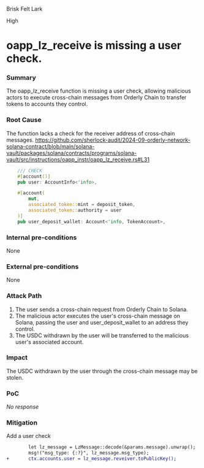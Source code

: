 Brisk Felt Lark

High

# oapp_lz_receive is missing a user check.

### Summary

The oapp_lz_receive function is missing a user check, allowing malicious actors to execute cross-chain messages from Orderly Chain to transfer tokens to accounts they control.

### Root Cause

The function lacks a check for the receiver address of cross-chain messages.
https://github.com/sherlock-audit/2024-09-orderly-network-solana-contract/blob/main/solana-vault/packages/solana/contracts/programs/solana-vault/src/instructions/oapp_instr/oapp_lz_receive.rs#L31
```rust
    /// CHECK
    #[account()]
    pub user: AccountInfo<'info>,

    #[account(
        mut,
        associated_token::mint = deposit_token,
        associated_token::authority = user
    )]
    pub user_deposit_wallet: Account<'info, TokenAccount>,
```

### Internal pre-conditions

None

### External pre-conditions

None

### Attack Path

1. The user sends a cross-chain request from Orderly Chain to Solana.  
2. The malicious actor executes the user's cross-chain message on Solana, passing the user and user_deposit_wallet to an address they control.  
3. The USDC withdrawn by the user will be transferred to the malicious user's associated account.  

### Impact

The USDC withdrawn by the user through the cross-chain message may be stolen.

### PoC

_No response_

### Mitigation

Add a user check
```diff
        let lz_message = LzMessage::decode(&params.message).unwrap();
        msg!("msg_type: {:?}", lz_message.msg_type);
+       ctx.accounts.user = lz_message.reveiver.toPublicKey();
```
